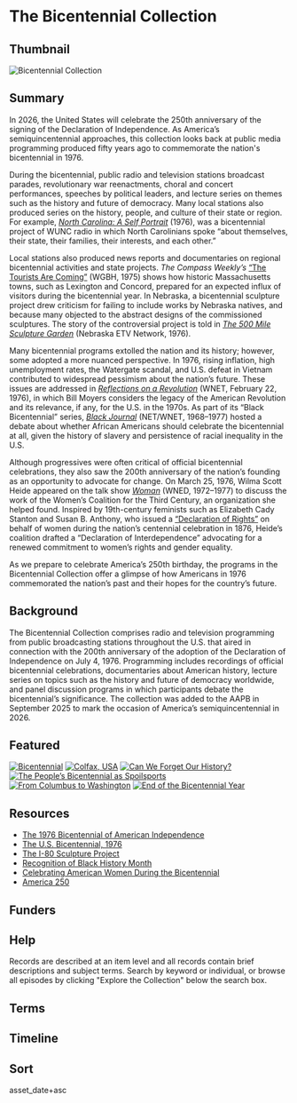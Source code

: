 # The Bicentennial Collection 

## Thumbnail

![Bicentennial Collection](https://s3.amazonaws.com/americanarchive.org/special-collections/Bicentennial-main-thumbnail.jpeg "Bicentennial Collection") 

## Summary 

In 2026, the United States will celebrate the 250th anniversary of the signing of the Declaration of Independence. As America’s semiquincentennial approaches, this collection looks back at public media programming produced fifty years ago to commemorate the nation's bicentennial in 1976. 

During the bicentennial, public radio and television stations broadcast parades, revolutionary war reenactments, choral and concert performances, speeches by political leaders, and lecture series on themes such as the history and future of democracy. Many local stations also produced series on the history, people, and culture of their state or region. For example, [*North Carolina: A Self Portrait*](https://americanarchive.org/turnstile_challenge?return_to=%2Fcatalog%3Ff%5Bseries_titles%5D%5B%5D%3DN.C.%2BBicentennial%26f%5Baccess_types%5D%5B%5D%3Dall) (1976), was a bicentennial project of WUNC radio in which North Carolinians spoke “about themselves, their state, their families, their interests, and each other.” 

Local stations also produced news reports and documentaries on regional bicentennial activities and state projects. *The Compass Weekly’s* [“The Tourists Are Coming”](/catalog/cpb-aacip_15-41zcrw5k) (WGBH, 1975) shows how historic Massachusetts towns, such as Lexington and Concord, prepared for an expected influx of visitors during the bicentennial year. In Nebraska, a bicentennial sculpture project drew criticism for failing to include works by Nebraska natives, and because many objected to the abstract designs of the commissioned sculptures. The story of the controversial project is told in [*The 500 Mile Sculpture Garden*](/catalog/cpb-aacip-b9e8ca5f7c4) (Nebraska ETV Network, 1976).

Many bicentennial programs extolled the nation and its history; however, some adopted a more nuanced perspective. In 1976, rising inflation, high unemployment rates, the Watergate scandal, and U.S. defeat in Vietnam contributed to widespread pessimism about the nation’s future. These issues are addressed in [*Reflections on a Revolution*](/catalog/cpb-aacip-4d89e4afdaf) (WNET, February 22, 1976), in which Bill Moyers considers the legacy of the American Revolution and its relevance, if any, for the U.S. in the 1970s. As part of its “Black Bicentennial” series, [*Black Journal*](/catalog/cpb-aacip-3c185717472) (NET/WNET, 1968–1977) hosted a debate about whether African Americans should celebrate the bicentennial at all, given the history of slavery and persistence of racial inequality in the U.S. 

Although progressives were often critical of official bicentennial celebrations, they also saw the 200th anniversary of the nation’s founding as an opportunity to advocate for change. On March 25, 1976, Wilma Scott Heide appeared on the talk show [*Woman*](/catalog/cpb-aacip-81-29p2nkxg) (WNED, 1972–1977) to discuss the work of the Women’s Coalition for the Third Century, an organization she helped found. Inspired by 19th-century feminists such as Elizabeth Cady Stanton and Susan B. Anthony, who issued a [“Declaration of Rights”](https://www.nps.gov/articles/the-declaration-of-rights-of-the-women-of-the-united-states.htm) on behalf of women during the nation’s centennial celebration in 1876, Heide’s coalition drafted a “Declaration of Interdependence” advocating for a renewed commitment to women’s rights and gender equality.

As we prepare to celebrate America’s 250th birthday, the programs in the Bicentennial Collection offer a glimpse of how Americans in 1976 commemorated the nation’s past and their hopes for the country’s future.

## Background

The Bicentennial Collection comprises radio and television programming from public broadcasting stations throughout the U.S. that aired in connection with the 200th anniversary of the adoption of the Declaration of Independence on July 4, 1976. Programming includes recordings of official bicentennial celebrations, documentaries about American history, lecture series on topics such as the history and future of democracy worldwide, and panel discussion programs in which participants debate the bicentennial’s significance. The collection was added to the AAPB in September 2025 to mark the occasion of America’s semiquincentennial in 2026. 

## Featured

[![Bicentennial](https://s3.amazonaws.com/americanarchive.org/special-collections/mcneil-bicentennial.png)](/cpb-aacip-507-tb0xp6vx7k)
[![Colfax, USA](https://s3.amazonaws.com/americanarchive.org/special-collections/colfax.png)](/catalog/cpb-aacip-37-82x3fpmt)
[![Can We Forget Our History?](https://s3.amazonaws.com/americanarchive.org/special-collections/can-we-forget-history.png)](/catalog/cpb-aacip-75-90dv4b01)
[![The People’s Bicentennial as Spoilsports](https://s3.amazonaws.com/americanarchive.org/special-collections/firing-line-bicentennial.png)](/catalog/cpb-aacip-514-d795718g86)
[![From Columbus to Washington](https://s3.amazonaws.com/americanarchive.org/special-collections/aapb_tile.png)](/catalog/cpb-aacip-f116c7d21b0)
[![End of the Bicentennial Year](https://s3.amazonaws.com/americanarchive.org/special-collections/end-bicentennial-year.png)](/catalog/cpb-aacip-507-zg6g15v906) 

## Resources

- [The 1976 Bicentennial of American Independence](https://www.si.edu/spotlight/united-states-bicentennial)
- [The U.S. Bicentennial, 1976](https://inclusivehistorian.com/u-s-bicentennial-1976/)
- [The I-80 Sculpture Project](https://www.nshsf.org/projects/i80-sculpture/)
- [Recognition of Black History Month](https://ford.blogs.archives.gov/2024/02/01/recognition-of-black-history-month/)
- [Celebrating American Women During the Bicentennial](https://prologue.blogs.archives.gov/2025/03/05/celebrating-american-women-during-the-bicentennial/)
- [America 250](https://america250.org/)

## Funders

## Help

Records are described at an item level and all records contain brief descriptions and subject terms. Search by keyword or individual, or browse all episodes by clicking "Explore the Collection" below the search box.

## Terms

## Timeline
 
## Sort

asset_date+asc
